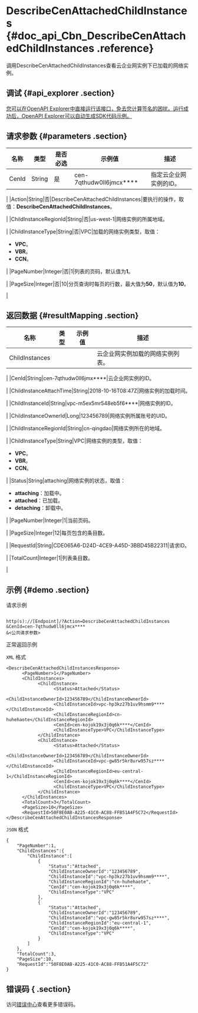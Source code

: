 # DescribeCenAttachedChildInstances {#doc_api_Cbn_DescribeCenAttachedChildInstances .reference}

调用DescribeCenAttachedChildInstances查看云企业网实例下已加载的网络实例。

## 调试 {#api_explorer .section}

[您可以在OpenAPI Explorer中直接运行该接口，免去您计算签名的困扰。运行成功后，OpenAPI Explorer可以自动生成SDK代码示例。](https://api.aliyun.com/#product=Cbn&api=DescribeCenAttachedChildInstances&type=RPC&version=2017-09-12)

## 请求参数 {#parameters .section}

|名称|类型|是否必选|示例值|描述|
|--|--|----|---|--|
|CenId|String|是|cen-7qthudw0ll6jmcx\*\*\*\*|指定云企业网实例的ID。

 |
|Action|String|否|DescribeCenAttachedChildInstances|要执行的操作，取值：**DescribeCenAttachedChildInstances**。

 |
|ChildInstanceRegionId|String|否|us-west-1|网络实例的所属地域。

 |
|ChildInstanceType|String|否|VPC|加载的网络实例类型，取值：

 -   **VPC**。
-   **VBR**。
-   **CCN**。

 |
|PageNumber|Integer|否|1|列表的页码，默认值为**1**。

 |
|PageSize|Integer|否|10|分页查询时每页的行数，最大值为**50**，默认值为**10**。

 |

## 返回数据 {#resultMapping .section}

|名称|类型|示例值|描述|
|--|--|---|--|
|ChildInstances| | |云企业网实例加载的网络实例列表。

 |
|CenId|String|cen-7qthudw0ll6jmx\*\*\*\*|云企业网实例的ID。

 |
|ChildInstanceAttachTime|String|2018-10-16T08:47Z|网络实例的加载时间。

 |
|ChildInstanceId|String|vpc-m5ex5mr548eb5f6\*\*\*\*|网络实例的ID。

 |
|ChildInstanceOwnerId|Long|123456789|网络实例所属账号的UID。

 |
|ChildInstanceRegionId|String|cn-qingdao|网络实例所在的地域。

 |
|ChildInstanceType|String|VPC|网络实例的类型，取值：

 -   **VPC**。
-   **VBR**。
-   **CCN**。

 |
|Status|String|attaching|网络实例的状态，取值：

 -   **attaching**：加载中。
-   **attached**：已加载。
-   **detaching**：卸载中。

 |
|PageNumber|Integer|1|当前页码。

 |
|PageSize|Integer|12|每页包含的条目数。

 |
|RequestId|String|CDE065A6-D24D-4CE9-A45D-3BBD45B22311|请求ID。

 |
|TotalCount|Integer|1|列表条目数。

 |

## 示例 {#demo .section}

请求示例

``` {#request_demo}

http(s)://[Endpoint]/?Action=DescribeCenAttachedChildInstances
&CenId=cen-7qthudw0ll6jmcx****
&<公共请求参数>

```

正常返回示例

`XML` 格式

``` {#xml_return_success_demo}
<DescribeCenAttachedChildInstancesResponse>
	  <PageNumber>1</PageNumber>
	  <ChildInstances>
		    <ChildInstance>
			      <Status>Attached</Status>
			      <ChildInstanceOwnerId>123456789</ChildInstanceOwnerId>
			      <ChildInstanceId>vpc-hp3kz27b1uv9hsmm9****</ChildInstanceId>
			      <ChildInstanceRegionId>cn-huhehaote</ChildInstanceRegionId>
			      <CenId>cen-kojok19x3j0q6k****</CenId>
			      <ChildInstanceType>VPC</ChildInstanceType>
		    </ChildInstance>
		    <ChildInstance>
			      <Status>Attached</Status>
			      <ChildInstanceOwnerId>123456789</ChildInstanceOwnerId>
			      <ChildInstanceId>vpc-gw85r5kr8urw957sz****</ChildInstanceId>
			      <ChildInstanceRegionId>eu-central-1</ChildInstanceRegionId>
			      <CenId>cen-kojok19x3j0q6k****</CenId>
			      <ChildInstanceType>VPC</ChildInstanceType>
		    </ChildInstance>
	  </ChildInstances>
	  <TotalCount>3</TotalCount>
	  <PageSize>10</PageSize>
	  <RequestId>50F8E0AB-A225-41C0-AC88-FFB51A4F5C72</RequestId>
</DescribeCenAttachedChildInstancesResponse>
```

`JSON` 格式

``` {#json_return_success_demo}
{
	"PageNumber":1,
	"ChildInstances":{
		"ChildInstance":[
			{
				"Status":"Attached",
				"ChildInstanceOwnerId":"123456789",
				"ChildInstanceId":"vpc-hp3kz27b1uv9hsmm9****",
				"ChildInstanceRegionId":"cn-huhehaote",
				"CenId":"cen-kojok19x3j0q6k****",
				"ChildInstanceType":"VPC"
			},
			{
				"Status":"Attached",
				"ChildInstanceOwnerId":"123456789",
				"ChildInstanceId":"vpc-gw85r5kr8urw957sz****",
				"ChildInstanceRegionId":"eu-central-1",
				"CenId":"cen-kojok19x3j0q6k****",
				"ChildInstanceType":"VPC"
			}
		]
	},
	"TotalCount":3,
	"PageSize":10,
	"RequestId":"50F8E0AB-A225-41C0-AC88-FFB51A4F5C72"
}
```

## 错误码 { .section}

访问[错误中心](https://error-center.alibabacloud.com/status/product/Cbn)查看更多错误码。

